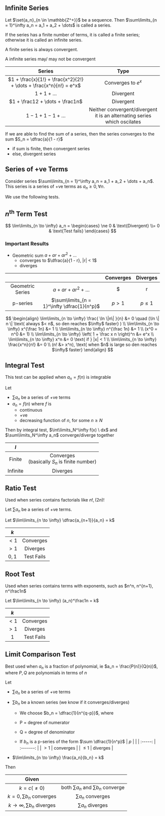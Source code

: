 ## Infinite Series

Let $\set{a_n}_{n \in \mathbb{Z^+}}$ be a sequence. Then $\sum\limits_{n = 1}^\infty a_n = a_1 + a_2 + \dots$ is called a series.

If the series has a finite number of terms, it is called a finite series; otherwise it is called an infinite series.

A finite series is always convergent.

A infinite series may/ may not be convergent

|                            Series                            |                             Type                             |
| :----------------------------------------------------------: | :----------------------------------------------------------: |
| $1 + \frac{x}{1!} + \frac{x^2}{2!} + \dots + \frac{x^n}{n!} = e^x$ |                      Converges to $e^x$                      |
|                       $1 + 1 + \dots$                        |                          Divergent                           |
|               $1 + \frac12 + \dots + \frac1n$                |                          Divergent                           |
|                   $1 - 1 + 1 - 1 +  \dots$                   | Neither convergent/divergent<br />it is an alternating series which oscilates |

If we are able to find the sum of a series, then the series converges to the sum $S_n = \dfrac{a}{1 - r}$

- if sum is finite, then convergent series
- else, divergent series

## Series of +ve Terms

Consider series $\sum\limits_{n = 1}^\infty a_n = a_1 + a_2 + \dots + a_n$. This series is a series of +ve terms as $a_n \ge 0, \forall n$.

We use the following tests.

## $n^\text{th}$ Term Test

$$
\lim\limits_{n \to \infty} a_n = 
\begin{cases}
\ne 0 & \text{Divergent} \\= 0 & \text{Test fails}
\end{cases}
$$

### Important Results

- Geometric sum $a + ar + ar^2 + \dots$
    - converges to $\dfrac{a}{1 - r}, |r| < 1$
    - diverges

|                  |                                             |                    Converges                     |    Diverges     |
| :--------------: | :-----------------------------------------: | :----------------------------------------------: | :-------------: |
| Geometric Series |           $a + ar + ar^2 + \dots$           | $|r| < 1$<br />converges to $\dfrac{a}{1-r}$ | $|r| \ge 1$ |
|     p-series     | $\sum\limits_{n = 1}^\infty \dfrac{1}{n^p}$ |                     $p > 1$                      |    $p \le 1$    |

$$
\begin{align}
\lim\limits_{n \to \infty} \frac{ \ln \|n\| }{n} &= 0 \quad (\ln \| n \| \text{ always $< n$, so den reaches $\infty$ faster} ) \\
\lim\limits_{n \to \infty} x^{\frac 1n} &= 1 \\
\lim\limits_{n \to \infty} n^{\frac 1n} &= 1 \\
(x^0 = n^0 &= 1) \\
\lim\limits_{n \to \infty} \left( 1 + \frac x n \right)^n &= e^x \\
\lim\limits_{n \to \infty} x^n &= 0 \text{ if } |x| < 1 \\
\lim\limits_{n \to \infty} \frac{x^n}{n!} &= 0 \\
(n! &> x^n),  \text{ when $n$ is large so den reaches $\infty$ faster}
\end{align}
$$

## Integral Test

This test can be applied when $a_n = f(n)$ is integrable

Let

- $\sum a_n$ be a series of +ve terms
- $a_n = f(n)$ where $f$ is
    - continuous
    - +ve
    - decreasing function of $n$, for some $n \ge N$

Then by integral test, $\int\limits_N^\infty f(x) \ dx$ and $\sum\limits_N^\infty a_n$ converge/diverge together

|   $I$    |                                                   |
| :------: | :-----------------------------------------------: |
|  Finite  | Converges<br />(basically $S_n$ is finite number) |
| Infinite |                     Diverges                      |

## Ratio Test

Used when series contains factorials like $n!, (2n)!$

Let $\sum a_n$ be a series of +ve terms.

Let $\lim\limits_{n \to \infty} \dfrac{a_{n+1}}{a_n} = k$

|  $k$   |            |
| :----: | :--------: |
| $< 1$  | Converges  |
| $> 1$  |  Diverges  |
| $0, 1$ | Test Fails |

## Root Test

Used when series contains terms with exponents, such as $n^n, n^{n+1}, n^\frac1n$

Let $\lim\limits_{n \to \infty} (a_n)^\frac1n = k$

|  $k$  |            |
| :---: | :--------: |
| $< 1$ | Converges  |
| $> 1$ |  Diverges  |
|  $1$  | Test Fails |

## Limit Comparison Test

Best used when $a_n$ is a fraction of polynomial, ie $a_n = \frac{P(n)}{Q(n)}$, where $P, Q$ are polynomials in terms of $n$

Let

- $\sum a_n$ be a series of +ve terms

- $\sum b_n$ be a known series (we know if it converges/diverges)
    - We choose $b_n = \dfrac{1}{n^{q-p}}$, where

    - P = degree of numerator
    - Q = degree of denominator

    - If $b_n$ is a p-series of the form $\sum \dfrac{1}{n^p}$
    |   $p$   |           |
    | :-----: | :-------: |
    |  $> 1$  | converges |
    | $\le 1$ | diverges  |
- $\lim\limits_{n \to \infty} \frac{a_n}{b_n} = k$

Then

|               Given               |                                         |
| :-------------------------------: | :-------------------------------------: |
|          $k = c (\ne 0)$          | both $\sum a_n$ and $\sum b_n$ converge |
|    $k = 0, \sum b_n$ converges    |          $\sum a_n$ converges           |
| $k \to \infty, \sum b_n$ diverges |           $\sum a_n$ diverges           |
